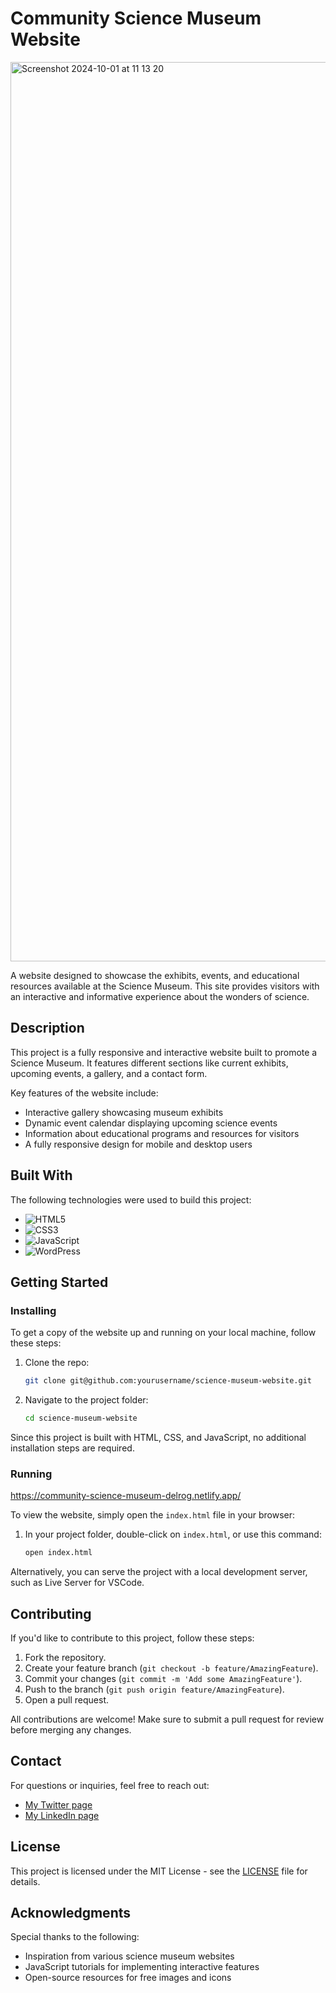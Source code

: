 # Community Science Museum Website

<img width="1439" alt="Screenshot 2024-10-01 at 11 13 20" src="https://github.com/user-attachments/assets/3cefa69e-6d40-4519-85c7-d3720bcf88a2">



A website designed to showcase the exhibits, events, and educational resources available at the Science Museum. This site provides visitors with an interactive and informative experience about the wonders of science.

## Description

This project is a fully responsive and interactive website built to promote a Science Museum. It features different sections like current exhibits, upcoming events, a gallery, and a contact form. 

Key features of the website include:

- Interactive gallery showcasing museum exhibits
- Dynamic event calendar displaying upcoming science events
- Information about educational programs and resources for visitors
- A fully responsive design for mobile and desktop users

## Built With

The following technologies were used to build this project:

- ![HTML5](https://img.shields.io/badge/HTML5-E34F26?style=for-the-badge&logo=html5&logoColor=white)
- ![CSS3](https://img.shields.io/badge/CSS3-1572B6?style=for-the-badge&logo=css3&logoColor=white)
- ![JavaScript](https://img.shields.io/badge/JavaScript-F7DF1E?style=for-the-badge&logo=javascript&logoColor=black)
- ![WordPress](https://img.shields.io/badge/WordPress-21759B?style=for-the-badge&logo=wordpress&logoColor=white)

## Getting Started

### Installing

To get a copy of the website up and running on your local machine, follow these steps:

1. Clone the repo:

    ```bash
    git clone git@github.com:yourusername/science-museum-website.git
    ```

2. Navigate to the project folder:

    ```bash
    cd science-museum-website
    ```

Since this project is built with HTML, CSS, and JavaScript, no additional installation steps are required.

### Running

https://community-science-museum-delrog.netlify.app/

To view the website, simply open the `index.html` file in your browser:

1. In your project folder, double-click on `index.html`, or use this command:

    ```bash
    open index.html
    ```

Alternatively, you can serve the project with a local development server, such as Live Server for VSCode.

## Contributing

If you'd like to contribute to this project, follow these steps:

1. Fork the repository.
2. Create your feature branch (`git checkout -b feature/AmazingFeature`).
3. Commit your changes (`git commit -m 'Add some AmazingFeature'`).
4. Push to the branch (`git push origin feature/AmazingFeature`).
5. Open a pull request.

All contributions are welcome! Make sure to submit a pull request for review before merging any changes.

## Contact

For questions or inquiries, feel free to reach out:

- [My Twitter page](https://www.twitter.com)
- [My LinkedIn page](https://www.linkedin.com)

## License

This project is licensed under the MIT License - see the [LICENSE](LICENSE) file for details.

## Acknowledgments

Special thanks to the following:

- Inspiration from various science museum websites
- JavaScript tutorials for implementing interactive features
- Open-source resources for free images and icons
